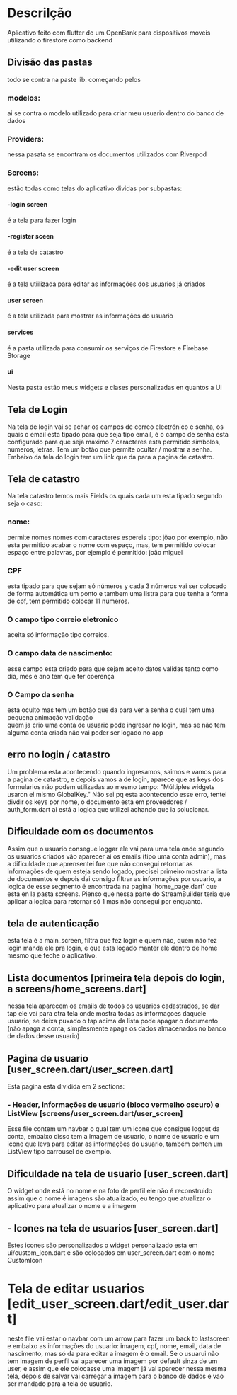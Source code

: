 <h1>Descrilção</h1>
Aplicativo feito com flutter do um OpenBank para dispositivos moveis utilizando o firestore como backend
<h2> Divisão das pastas</h2>
todo se contra na paste lib: começando pelos
<h3> modelos: </h3> ai se contra o modelo utilizado para criar meu usuario dentro do banco de dados 
<h3>Providers: </h3> nessa pasata se encontram os documentos utilizados com Riverpod
<h3>Screens: </h3> estão todas como telas do aplicativo dividas por subpastas:
<h4>-login screen</h4> é a tela para fazer login 
<h4>-register sceen</h4> é a tela de catastro 
<h4>-edit user screen</h4> é a tela utiilizada para editar as informações dos usuarios já criados
<h4>user screen</h4> é a tela utilizada  para mostrar as informações do usuario
<h4>services</h4> é a pasta utilizada para consumir os serviços de Firestore e Firebase Storage
<h4>ui</h4> Nesta pasta estão meus widgets e clases personalizadas en quantos a UI
<h2>Tela de Login</h2>
Na tela de login vai se achar os campos de correo electrónico e senha, os quais o email esta tipado para que seja tipo email, é o campo de senha esta configurado para que seja maximo 7 caracteres esta permitido simbolos, números, letras. Tem um botão que permite ocultar / mostrar a senha. Embaixo da tela do login tem um link que da para a pagina de catastro.

<h2>Tela de catastro</h2>
Na tela catastro temos mais Fields os quais cada um esta tipado segundo seja o caso:
<h3> nome:</h3> permite nomes nomes com caracteres espereis tipo: jõao por exemplo, não esta permitido acabar o nome com espaço, mas, tem permitido colocar espaço entre palavras, por ejemplo é permitido: joão miguel
<h3> CPF </h3>esta tipado para que sejam só números y cada 3 números vai ser colocado de forma automática um ponto e tambem uma listra para que tenha a forma de cpf, tem permitido colocar 11 números. 
<h3>O campo tipo correio eletronico</h3> aceita só informação tipo correios.
<h3> O campo data de nascimento:</h3> esse campo esta criado para que sejam aceito datos validas tanto como dia, mes e ano tem que ter coerença 
<h3>O Campo da senha</h3> esta oculto mas tem um botão que da para ver a senha o cual tem uma pequena animação
validação
<br>
quem ja crio uma conta de usuario pode ingresar no login, mas se não tem alguma conta criada não vai poder ser logado no app
<h2>erro no login / catastro</h2>
Um problema esta acontecendo quando ingresamos, saimos e vamos para a pagina de catastro, e depois vamos a de login, aparece que as keys dos formularios não podem utilizadas ao mesmo tempo: "Múltiples widgets usaron el mismo GlobalKey." Não sei pq esta acontecendo esse erro, tentei divdir os keys por nome, o documento esta em proveedores / auth_form.dart ai está a logica que utilizei achando que ia solucionar.
<h2> Dificuldade com os documentos</h2>
Assim que o usuario consegue loggar ele vai para uma tela onde segundo os usuarios criados vão aparecer ai os emails (tipo uma conta admin), mas a dificuldade que aprensentei fue que não consegui retornar as informações de quem esteja sendo logado, precisei primeiro mostrar a lista de documentos e depois dai consigo filtrar as informações por usuario, a logica de esse segmento é encontrada na pagina 'home_page.dart' que esta en la pasta screens. Pienso que nessa parte do StreamBuilder teria que aplicar a logica para retornar só 1 mas não consegui por enquanto.
<h2>tela de autenticação</h2>
esta tela é a main_screen, filtra que fez login e quem não, quem não fez login manda ele pra login, e que esta logado manter ele dentro de home mesmo que feche o aplicativo.
<h2>Lista documentos [primeira tela depois do login, a screens/home_screens.dart]</h2>
nessa tela aparecem os emails de todos os usuarios cadastrados, se dar tap ele vai para otra tela onde mostra todas as informaçoes daquele usuario; se deixa puxado o tap acima da lista pode apagar o documento (não apaga a conta, simplesmente apaga os dados almacenados no banco de dados desse usuario)
<h2>Pagina de usuario [user_screen.dart/user_screen.dart]</h2>
Esta pagina esta dividida em 2 sections:

<h3>- Header, informações de usuario (bloco vermelho oscuro) e ListView [screens/user_screen.dart/user_screen]</h3>
Esse file contem um navbar o qual tem um icone que consigue logout da conta, embaixo disso tem a imagem de usuario, o nome de usuario e um icone que leva para editar as informações do usuario, também conten um ListView tipo carrousel de exemplo.
<h2>Dificuldade na tela de usuario [user_screen.dart]</h2>
O widget onde está no nome e na foto de perfil ele não é reconstruido assim que o nome é imagens são atualizado, 
eu tengo que atualizar o aplicativo para atualizar o nome e a imagem
<h2>- Icones na tela de usuarios [user_screen.dart]</h2>
Estes icones são personalizados o widget personalizado esta em ui/custom_icon.dart e são colocados em user_screen.dart com o nome CustomIcon 
<h1>Tela de editar usuarios [edit_user_screen.dart/edit_user.dart]</h1>
neste file vai estar o navbar com um arrow para fazer um back to lastscreen e embaixo as informações do usuario: imagem, cpf, nome, email, data de nascimento, mas só da para editar a imagem é o email. Se o usuarui não tem imagem de perfil vai aparecer uma imagem por default sinza de um user, e assim que ele colocasse uma imagem já vai aparecer nessa mesma tela, depois de salvar vai carregar a imagem para o banco de dados e vao ser mandado para a tela de usuario.
